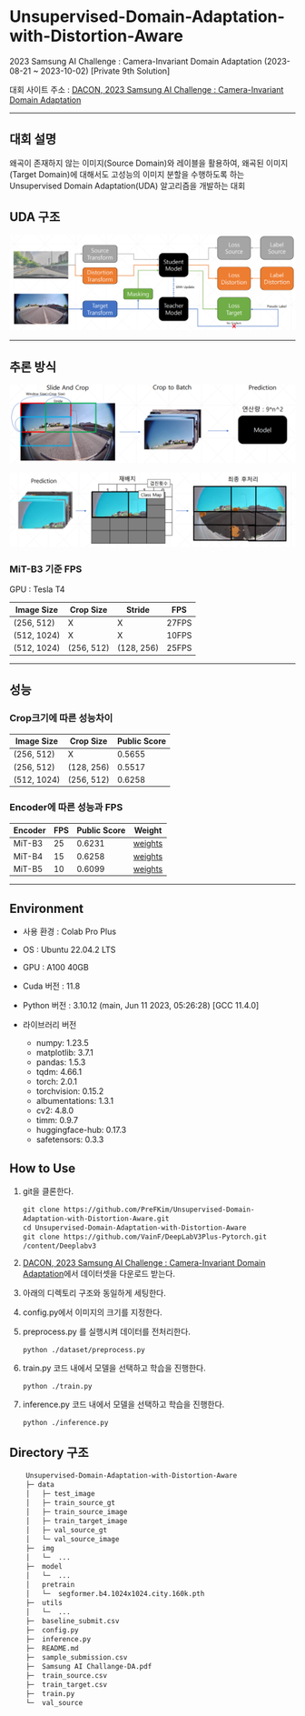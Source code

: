 # Unsupervised-Domain-Adaptation-with-Distortion-Aware
2023 Samsung AI Challenge : Camera-Invariant Domain Adaptation (2023-08-21 ~ 2023-10-02) [Private 9th Solution]

대회 사이트 주소 : [DACON, 2023 Samsung AI Challenge : Camera-Invariant Domain Adaptation](https://dacon.io/competitions/official/236132/overview/description)

---

## 대회 설명

왜곡이 존재하지 않는 이미지(Source Domain)와 레이블을 활용하여, 왜곡된 이미지(Target Domain)에 대해서도 고성능의 이미지 분할을 수행하도록 하는 Unsupervised Domain Adaptation(UDA) 알고리즘을 개발하는 대회

## UDA 구조

<p align="center"><img src="./img/UDA.PNG"></p>

---

## 추론 방식

<p align="center"><img src="./img/preprocess.PNG"></p>

<p align="center"><img src="./img/postprocess.PNG"></p>

### MiT-B3 기준 FPS

GPU : Tesla T4 

|Image Size|Crop Size|Stride|FPS|
|---|---|---|---|
|(256, 512)|X|X|27FPS|
|(512, 1024)|X|X|10FPS|
|(512, 1024)|(256, 512)|(128, 256)|25FPS|

---

## 성능

### Crop크기에 따른 성능차이

|Image Size|Crop Size|Public Score|
|---|---|---|
|(256, 512)|X|0.5655|
|(256, 512)|(128, 256)|0.5517|
|(512, 1024)|(256, 512)|0.6258|

### Encoder에 따른 성능과 FPS

|Encoder|FPS|Public Score|Weight|
|---|---|---|---|
|MiT-B3|25|0.6231|[weights](https://drive.google.com/file/d/1vzQOudyrv-0gtI1pWJ-WoQaRZWC6agWv/view?usp=drive_link)|
|MiT-B4|15|0.6258|[weights](https://drive.google.com/file/d/1yBU_3mqMkzyvOcs_skZOQlQXvSg5kBEs/view?usp=drive_link)|
|MiT-B5|10|0.6099|[weights](https://drive.google.com/file/d/1lIR4q2hWVcLGyAHskTxa6j9VqK27S1PN/view?usp=drive_link)|



---

## Environment

- 사용 환경 : Colab Pro Plus

- OS : Ubuntu 22.04.2 LTS

- GPU : A100 40GB

- Cuda 버전 : 11.8

- Python 버전 : 3.10.12 (main, Jun 11 2023, 05:26:28) [GCC 11.4.0]

- 라이브러리 버전
    - numpy: 1.23.5
    - matplotlib: 3.7.1
    - pandas: 1.5.3
    - tqdm: 4.66.1
    - torch: 2.0.1
    - torchvision: 0.15.2
    - albumentations: 1.3.1
    - cv2: 4.8.0
    - timm: 0.9.7
    - huggingface-hub: 0.17.3
    - safetensors: 0.3.3

## How to Use

1. git을 클론한다.

    ```
    git clone https://github.com/PreFKim/Unsupervised-Domain-Adaptation-with-Distortion-Aware.git
    cd Unsupervised-Domain-Adaptation-with-Distortion-Aware
    git clone https://github.com/VainF/DeepLabV3Plus-Pytorch.git /content/Deeplabv3
    ```

2. [DACON, 2023 Samsung AI Challenge : Camera-Invariant Domain Adaptation](https://dacon.io/competitions/official/236132/overview/description)에서 데이터셋을 다운로드 받는다.

3. 아래의 디렉토리 구조와 동일하게 세팅한다.

4. config.py에서 이미지의 크기를 지정한다.

5. preprocess.py 를 실행시켜 데이터를 전처리한다.

    ```
    python ./dataset/preprocess.py
    ```

6. train.py 코드 내에서 모델을 선택하고 학습을 진행한다.
    ```
    python ./train.py
    ```

7. inference.py 코드 내에서 모델을 선택하고 학습을 진행한다.
    ```
    python ./inference.py
    ```


## Directory 구조

```
    Unsupervised-Domain-Adaptation-with-Distortion-Aware
    ├─ data
    │   ├─ test_image
    │   ├─ train_source_gt
    │   ├─ train_source_image
    │   ├─ train_target_image
    │   ├─ val_source_gt
    │   └─ val_source_image
    ├─  img
    │   └─  ...
    ├─  model
    │   └─  ...
    │   pretrain
    │   └─  segformer.b4.1024x1024.city.160k.pth
    ├─  utils
    │   └─  ...
    ├─  baseline_submit.csv
    ├─  config.py
    ├─  inference.py
    ├─  README.md
    ├─  sample_submission.csv
    ├─  Samsung AI Challange-DA.pdf
    ├─  train_source.csv
    ├─  train_target.csv
    ├─  train.py
    └─  val_source

```

